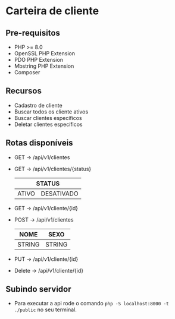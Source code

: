 # Carteira de cliente

## Pre-requisitos

- PHP >= 8.0
- OpenSSL PHP Extension
- PDO PHP Extension
- Mbstring PHP Extension
- Composer

## Recursos

- Cadastro de cliente
- Buscar todos os cliente ativos
- Buscar clientes específicos
- Deletar clientes específicos

## Rotas disponíveis

- GET ->  /api/v1/clientes
- GET -> /api/v1/clientes/{status}
  <TABLE>
      <THEAD>
          <TH COLSPAN=2>STATUS</TH>
      </THEAD>
      <TR>
          <TD>
              ATIVO
          </TD>
          <TD>
              DESATIVADO
          </TD>
      </TR>
  </TABLE>
- GET -> /api/v1/cliente/{id}
    
- POST -> /api/v1/clientes
  <TABLE>
      <THEAD>
          <TH>NOME</TH>
          <TH>SEXO</TH>
      </THEAD>
      <TBODY>
          <TR>
              <TD>STRING</TD>
              <TD>STRING</TD>
          </TR>
      </TBODY>
  </TABLE>  
  
- PUT ->  /api/v1/cliente/{id}
- Delete -> /api/v1/cliente/{id}

## Subindo servidor

- Para executar a api rode o comando <code>php -S localhost:8000 -t ./public</code> no seu terminal.
